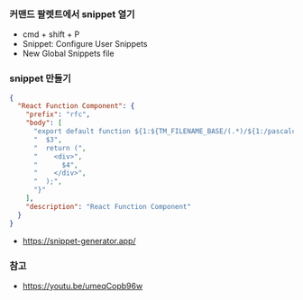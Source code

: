 ### 커맨드 팔렛트에서 snippet 열기

- cmd + shift + P
- Snippet: Configure User Snippets
- New Global Snippets file

### snippet 만들기

```json
{
  "React Function Component": {
    "prefix": "rfc",
    "body": [
      "export default function ${1:${TM_FILENAME_BASE/(.*)/${1:/pascalcase}/}}($2) {",
      "  $3",
      "  return (",
      "    <div>",
      "      $4",
      "    </div>",
      "  );",
      "}"
    ],
    "description": "React Function Component"
  }
}
```

- https://snippet-generator.app/

### 참고

- https://youtu.be/umeqCopb96w
